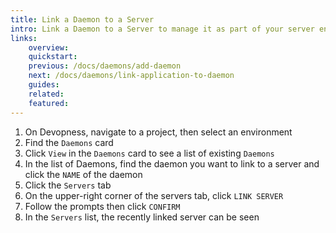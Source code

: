 ```yaml
---
title: Link a Daemon to a Server
intro: Link a Daemon to a Server to manage it as part of your server environment.
links:
    overview:
    quickstart:
    previous: /docs/daemons/add-daemon
    next: /docs/daemons/link-application-to-daemon
    guides:
    related:
    featured:
---
```


1. On Devopness, navigate to a project, then select an environment
1. Find the `Daemons` card
1. Click `View` in the `Daemons` card to see a list of existing `Daemons`
1. In the list of Daemons, find the daemon you want to link to a server and click the `NAME` of the daemon
1. Click the `Servers` tab
1. On the upper-right corner of the servers tab, click `LINK SERVER`
1. Follow the prompts then click `CONFIRM`
1. In the `Servers` list, the recently linked server can be seen
